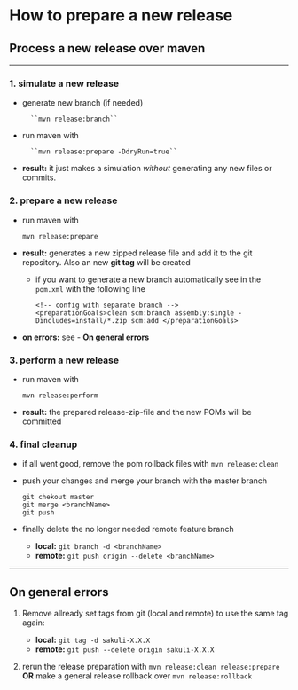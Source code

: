 How to prepare a new release
============================

## Process a new release over maven
- - -

### 1. simulate a new release
* generate new branch (if needed)

        ``mvn release:branch``

* run maven with

        ``mvn release:prepare -DdryRun=true``

* __result:__ it just makes a simulation _without_ generating any new files or commits.

### 2. prepare a new release
* run maven with

    `mvn release:prepare`

* __result:__ generates a new zipped release file and add it to the git repository. Also an new __git tag__ will be created
     * if you want to generate a new branch automatically  see in the `pom.xml` with the following line

        ```
        <!-- config with separate branch -->
        <preparationGoals>clean scm:branch assembly:single -Dincludes=install/*.zip scm:add </preparationGoals>
        ```

* __on errors:__ see - __On general errors__

### 3. perform a new release
* run maven with

    `mvn release:perform`

* __result:__ the prepared release-zip-file and the new POMs will be committed

### 4. final cleanup
* if all went good, remove the pom rollback files with `mvn release:clean`
* push your changes and merge your branch with the master branch

    ```
    git chekout master
    git merge <branchName>
    git push
    ```

* finally delete the no longer needed  remote feature branch
    * __local:__  `git branch -d <branchName>`
    * __remote:__  `git push origin --delete <branchName>`

- - -

## On general errors
1. Remove allready set tags from git (local and remote) to use the same tag again:
    * __local:__ `git tag -d sakuli-X.X.X`
    * __remote:__ `git push --delete origin sakuli-X.X.X`

2. rerun the release preparation with `mvn release:clean release:prepare`
   __OR__ make a general release rollback over `mvn release:rollback`


